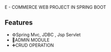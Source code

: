 E - COMMERCE WEB PROJECT IN SPRING BOOT

## Features
- ⚙️Spring Mvc, JDBC , Jsp Servlet
- 📝ADMIN MODULE
- ➕CRUD OPERATION



